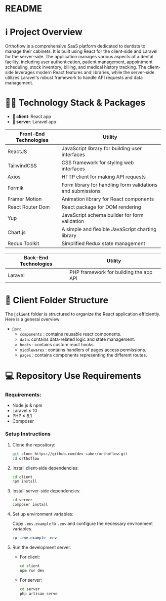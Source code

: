 # README

# ℹ️ Project Overview

Orthoflow is a comprehensive SaaS platform dedicated to dentists to manage their cabinets. It is built using React for the client-side and Laravel for the server-side. The application manages various aspects of a dental facility, including user authentication, patient management, appointment scheduling, stock inventory, billing, and medical history tracking. The client-side leverages modern React features and libraries, while the server-side utilizes Laravel's robust framework to handle API requests and data management.

# 👨‍💻 Technology Stack & Packages

- **📂 client**: React app
- **📂 server**: Laravel app

| Front-End Technologies | Utility |
| --- | --- |
| ReactJS | JavaScript library for building user interfaces |
| TailwindCSS | CSS framework for styling web interfaces |
| Axios | HTTP client for making API requests |
| Formik | Form library for handling form validations and submissions |
| Framer Motion | Animation library for React components |
| React Router Dom | React package for DOM rendering |
| Yup | JavaScript schema builder for form validation |
| Chart.js | A simple and flexible JavaScript charting library |
| Redux Toolkit | Simplified Redux state management |

| Back-End Technologies | Utility |
| --- | --- |
| Laravel | PHP framework for building the app API |

# 📁 Client Folder Structure

The **`📁client`** folder is structured to organize the React application efficiently. Here is a general overview:

- `📁src`
    - `components` : contains reusable react components.
    - `data`: contains data-related logic and state management.
    - `hooks` : contains custom react hooks.
    - `middlewares` : contains handlers of pages access permissions.
    - `pages` : contains components representing the different routes.

# 💻 **Repository Use Requirements**

### Requirements:

- Node js & npm
- Laravel ≤ 10
- PHP ≤ 8.1
- Composer

### **Setup Instructions**

1. Clone the repository:
    
    ```bash
    git clone https://github.com/dev-saber/orthoflow.git
    cd orthoflow
    ```
    
2. Install client-side dependencies:
    
    ```bash
    cd client
    npm install
    ```
    
3. Install server-side dependencies:
    
    ```bash
    cd server
    composer install
    ```
    
4. Set up environment variables:
    
    Copy `.env.example` to `.env` and configure the necessary environment variables.
    
    ```powershell
    cp .env.example .env
    ```
    
5. Run the development server:
    - For client:
        
        ```bash
        cd client
        npm run dev
        ```
        
    - For server:
        
        ```bash
        cd server
        php artisan serve
        ```